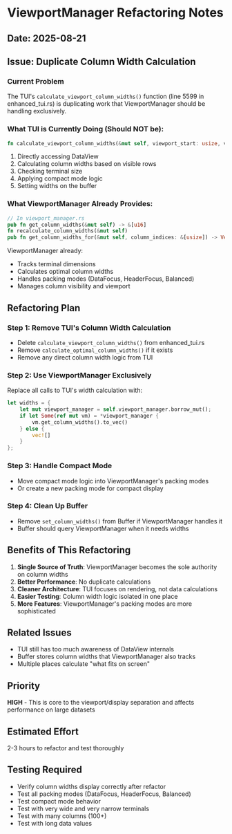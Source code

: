 # ViewportManager Refactoring Notes
## Date: 2025-08-21

## Issue: Duplicate Column Width Calculation

### Current Problem
The TUI's `calculate_viewport_column_widths()` function (line 5599 in enhanced_tui.rs) is duplicating work that ViewportManager should be handling exclusively.

### What TUI is Currently Doing (Should NOT be):
```rust
fn calculate_viewport_column_widths(&mut self, viewport_start: usize, viewport_end: usize)
```
1. Directly accessing DataView
2. Calculating column widths based on visible rows
3. Checking terminal size
4. Applying compact mode logic
5. Setting widths on the buffer

### What ViewportManager Already Provides:
```rust
// In viewport_manager.rs
pub fn get_column_widths(&mut self) -> &[u16]
fn recalculate_column_widths(&mut self)
pub fn get_column_widths_for(&mut self, column_indices: &[usize]) -> Vec<u16>
```

ViewportManager already:
- Tracks terminal dimensions
- Calculates optimal column widths
- Handles packing modes (DataFocus, HeaderFocus, Balanced)
- Manages column visibility and viewport

## Refactoring Plan

### Step 1: Remove TUI's Column Width Calculation
- Delete `calculate_viewport_column_widths()` from enhanced_tui.rs
- Remove `calculate_optimal_column_widths()` if it exists
- Remove any direct column width logic from TUI

### Step 2: Use ViewportManager Exclusively
Replace all calls to TUI's width calculation with:
```rust
let widths = {
    let mut viewport_manager = self.viewport_manager.borrow_mut();
    if let Some(ref mut vm) = *viewport_manager {
        vm.get_column_widths().to_vec()
    } else {
        vec![]
    }
};
```

### Step 3: Handle Compact Mode
- Move compact mode logic into ViewportManager's packing modes
- Or create a new packing mode for compact display

### Step 4: Clean Up Buffer
- Remove `set_column_widths()` from Buffer if ViewportManager handles it
- Buffer should query ViewportManager when it needs widths

## Benefits of This Refactoring
1. **Single Source of Truth**: ViewportManager becomes the sole authority on column widths
2. **Better Performance**: No duplicate calculations
3. **Cleaner Architecture**: TUI focuses on rendering, not data calculations
4. **Easier Testing**: Column width logic isolated in one place
5. **More Features**: ViewportManager's packing modes are more sophisticated

## Related Issues
- TUI still has too much awareness of DataView internals
- Buffer stores column widths that ViewportManager also tracks
- Multiple places calculate "what fits on screen"

## Priority
**HIGH** - This is core to the viewport/display separation and affects performance on large datasets

## Estimated Effort
2-3 hours to refactor and test thoroughly

## Testing Required
- Verify column widths display correctly after refactor
- Test all packing modes (DataFocus, HeaderFocus, Balanced)
- Test compact mode behavior
- Test with very wide and very narrow terminals
- Test with many columns (100+)
- Test with long data values